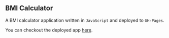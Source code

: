 ## BMI Calculator

A BMI calculator application written in `JavaScript` and deployed to `GH-Pages`.

You can checkout the deployed app [here](https://mikaelfeher.github.io/bmi_calculator/).
